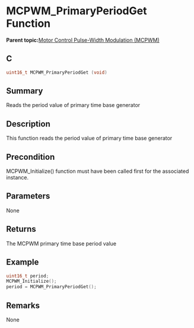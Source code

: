 # MCPWM\_PrimaryPeriodGet Function

**Parent topic:**[Motor Control Pulse-Width Modulation \(MCPWM\)](GUID-89C7FC43-0090-4047-99CD-F7EE4881E28E.md)

## C

```c
uint16_t MCPWM_PrimaryPeriodGet (void)
```

## Summary

Reads the period value of primary time base generator

## Description

This function reads the period value of primary time base generator

## Precondition

MCPWM\_Initialize\(\) function must have been called first for the associated instance.

## Parameters

None

## Returns

The MCPWM primary time base period value

## Example

```c
uint16_t period;
MCPWM_Initialize();
period = MCPWM_PrimaryPeriodGet();
```

## Remarks

None

